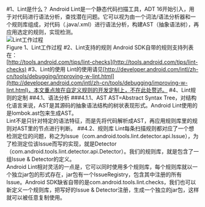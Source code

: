 #1、Lint是什么？
Android Lint是一个静态代码扫描工具，ADT 16开始引入，用于对代码进行语法分析，查找潜在问题。它可以视为由一个词法/语法分析器和一个规则库组成，对代码（.java/.xml）进行语法分析，构建AST（抽象语法树），再应用选定的规则，实现检测。
<br>
![Lint工作过程](http://developer.android.com/images/tools/lint.png)
<br>
Figure 1、Lint工作过程
#2、Lint支持的规则
Android SDK自带的规则支持列表在：
<br>
[http://tools.android.com/tips/lint-checks](http://tools.android.com/tips/lint-checks)
#3、Lint的使用
Lint的使用请见[http://developer.android.com/intl/zh-cn/tools/debugging/improving-w-lint.html](http://developer.android.com/intl/zh-cn/tools/debugging/improving-w-lint.html)，本文重点放在自定义规则的开发定制上，不在此处赘述。
#4、Lint规则的定制
##4.1、语法分析
###4.1.1、AST
AST=Abstract Syntax Tree，对结构化语言来说，AST是其源码的抽象语法结构的树状表现形式。Android Lint使用的是lombok.ast包来生成AST。
<br>
Lint不是只针对特定的语法特征，而是先将代码解析成AST，再应用规则库里的规则对AST里的节点进行判断。
##4.2、规则库
Lint每条扫描规则都对应了一个想检测定位的问题，称之为Issue（com.android.tools.lint.detector.api.Issue），为了检测定位该Issue而写的实现，就是Detector（com.android.tools.lint.detector.api.Detector）。我们的规则库，就是包含了一组Issue & Detector的定义。
<br>
Android Lint相对灵活的一点是，它可以同时使用多个规则库，每个规则库就以一个独立jar包的形式存在，jar包有一个IssueRegistry，包含其中注册的所有Issue。Android SDK缺省自带的是com.android.tools.lint.checks，我们也可以新定义一个规则库，把写好的Issue & Detector注册，生成一个独立的jar包，这样就可以被任意复制使用。
